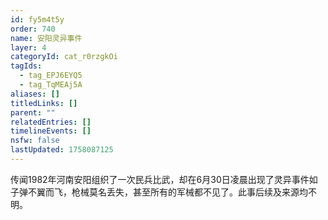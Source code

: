 ```yaml
---
id: fy5m4t5y
order: 740
name: 安阳灵异事件
layer: 4
categoryId: cat_r0rzgkOi
tagIds:
  - tag_EPJ6EYQ5
  - tag_TqMEAj5A
aliases: []
titledLinks: []
parent: ""
relatedEntries: []
timelineEvents: []
nsfw: false
lastUpdated: 1758087125
---
```


传闻1982年河南安阳组织了一次民兵比武，却在6月30日凌晨出现了灵异事件如子弹不翼而飞，枪械莫名丢失，甚至所有的军械都不见了。此事后续及来源均不明。